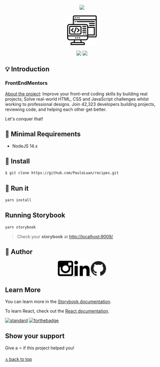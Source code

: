 <span id="top"></span>

<p align="center">
  <img src="#"/>
</p>

<p align="center">
  <a href="#"><img src="https://github.com/pauloluan/assets/blob/master/back.png?raw=true" width="100"></a>
</p>

<p align="center">
  <a href="https://pt-br.reactjs.org/"><img src="https://img.shields.io/badge/ReactJS-16.x-blueviolet?style=for-the-badge"></a>
  <a href="https://storybook.js.org/docs/guides/guide-react/"><img src="https://img.shields.io/badge/Storybook-5.x-blueviolet?style=for-the-badge"></a>
</p>

## 💡 Introduction

### FrontEndMentors

[About the project](https://www.frontendmentor.io/): Improve your front-end coding skills by building real projects; Solve real-world HTML, CSS and JavaScript challenges whilst working to professional designs. Join 42,323 developers building projects, reviewing code, and helping each other get better.

Let's conquer that!

## 📝 Minimal Requirements

- NodeJS 14.x

## 🚀 Install

```sh
$ git clone https://github.com/PauloLuan/recipes.git
```

## 📝 Run it

```sh
yarn install
```

## Running Storybook

```sh
yarn storybook
```

> Check your **storybook** at [http://localhost:9009/](http://localhost:9009/)

## 👤 Author

<p align="center">
  <a href="http://bit.ly/pauloluan-insta">
    <img src="https://github.com/pauloluan/assets/blob/master/insta.png" width="50"  alt="Follow me on Instagram" />
  </a>
  <a href="https://bit.ly/pauloluan/">
    <img src="https://github.com/pauloluan/assets/blob/master/linkedin.png?raw=true" width="50" alt="Follow me on Linkedin" />
  </a>
  <a href="https://github.com/pauloluan">
    <img src="https://github.com/pauloluan/assets/blob/master/github.png?raw=true" width="50"  alt="Follow me on Github" />
  </a>
</p>

## Learn More

You can learn more in the [Storybook documentation](https://storybook.js.org/docs/guides/guide-react/).

To learn React, check out the [React documentation](https://reactjs.org/).

[![standard][standard-image]][standard-url] [![forthebadge][60time-image]][60time-url]

[standard-image]: https://img.shields.io/badge/code%20style-standard-brightgreen.svg?style=for-the-badge
[standard-url]: http://npm.im/standard
[60time-image]: https://forthebadge.com/images/badges/60-percent-of-the-time-works-every-time.svg
[60time-url]: https://forthebadge.com

## Show your support

Give a ⭐️ if this project helped you!

[🔝 back to top](#top)
